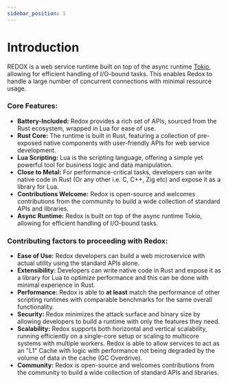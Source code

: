 ```yaml
---
sidebar_position: 1
---
```


# Introduction

REDOX is a web service runtime built on top of the async runtime [Tokio](https://tokio.rs/), allowing for efficient handling of I/O-bound tasks. This enables Redox to handle a large number of concurrent connections with minimal resource usage.

### Core Features:
- **Battery-Included:** Redox provides a rich set of APIs, sourced from the Rust ecosystem, wrapped in Lua for ease of use.
- **Rust Core:** The runtime is built in Rust, featuring a collection of pre-exposed native components with user-friendly APIs for web service development.
- **Lua Scripting:** Lua is the scripting language, offering a simple yet powerful tool for business logic and data manipulation.
- **Close to Metal:** For performance-critical tasks, developers can write native code in Rust (Or any other i.e. C, C++, Zig etc) and expose it as a library for Lua.
- **Contributions Welcome:** Redox is open-source and welcomes contributions from the community to build a wide collection of standard APIs and libraries.
- **Async Runtime:** Redox is built on top of the async runtime Tokio, allowing for efficient handling of I/O-bound tasks.

### Contributing factors to proceeding with Redox:
- **Ease of Use:** Redox developers can build a web microservice with actual utility using the standard APIs alone.
- **Extensibility:** Developers can write native code in Rust and expose it as a library for Lua to optimize performance and this can be done with minimal experience in Rust.
- **Performance:** Redox is able to **at least** match the performance of other scripting runtimes with comparable benchmarks for the same overall functionality.
- **Security:** Redox minimizes the attack surface and binary size by allowing developers to build a runtime with only the features they need.
- **Scalability:** Redox supports both horizontal and vertical scalability, running efficiently on a single-core setup or scaling to multicore systems with multiple workers. Redox is able to allow services to act as an "L1" Cache with logic with performance not being degraded by the volume of data in the cache (GC Overdrive).
- **Community:** Redox is open-source and welcomes contributions from the community to build a wide collection of standard APIs and libraries.
